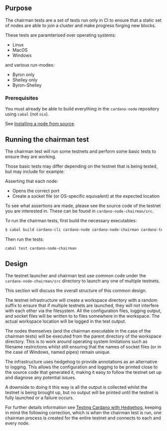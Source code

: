 ## Purpose

The chairman tests are a set of tests run only in CI to ensure that a static
set of nodes are able to join a cluster and make progress forging new blocks.

These tests are paramterised over operating systems:

* Linux
* MacOS
* Windows

and various run-modes:

* Byron only
* Shelley only
* Byron-Shelley

### Prerequisites
You must already be able to build everything in the `cardano-node` repository
using `cabal` (not `nix`).

See [Installing a node from source](install.md).

## Running the chairman test
The chairman test will run some testnets and perform some basic tests to ensure they
are working.

Those basic tests may differ depending on the testnet that is being tested, but may
include for example:

Asserting that each node:

* Opens the correct port
* Create a socket file (or OS-specific equivalent) at the expected location

To see what assertions are made, please see the source code of the testnet you are
interested in.  These can be found in `cardano-node-chairman/src`.

To run the chairman tests, first build the necessary executables:

```bash
$ cabal build cardano-cli cardano-node cardano-node-chairman cardano-testnet
```

Then run the tests:

```bash
cabal test cardano-node-chairman
```

## Design

The testnet launcher and chairman test use common code under the `cardano-node-chairman/src` directory
to launch any one of multiple testnets.

This section will discuss the overall structure of this common design.

The testnet infrastructure will create a workspace directory with a random suffix to ensure that if multiple
testnets are launched, they will not interfere with each other via the filesystem.  All the configuration files,
logging output, and socket files will be written to to files somewhere in the workspace.  The
actual workspace location will be logged in the test output.

The nodes themselves (and the chairman executable in the case of the chairman tests) will be executed from
the parent directory of the workspace directory.  This is to work around operating system limitations such
as filename restrictions whilst still ensuring that the names of socket files (or in the case of Windows,
named pipes) remain unique.

The infrastructure uses hedgehog to provide annotations as an alternative to logging.  This allows the configuration
and logging to be printed close to the source code that generated it, making it easy to follow the testnet
set up and diagnose any potential issues.

A downside to doing it this way is all the output is collected whilst the testnet is being brought up, but
no output will be printed until the testnet is fully launched or a failure occurs.

For further details information see [Testing Cardano with Hedgehog](https://youtu.be/ZAN18xZGsSY), keeping in
mind the following correction, which is when the chairman test is run, one chairman process is created for the
entire testnet and connects to each and every node.
